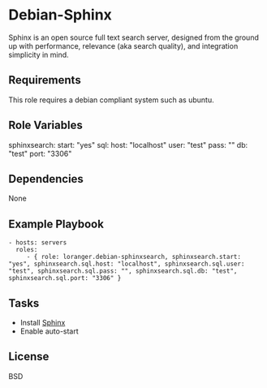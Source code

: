 Debian-Sphinx
=============

Sphinx is an open source full text search server, designed from the ground up with performance, relevance (aka search quality), and integration simplicity in mind.

Requirements
------------

This role requires a debian compliant system such as ubuntu.

Role Variables
--------------

sphinxsearch:
    start: "yes"
    sql:
        host: "localhost"
        user: "test"
        pass: ""
        db: "test"
        port: "3306"

Dependencies
------------

None

Example Playbook
----------------

    - hosts: servers
      roles:
         - { role: loranger.debian-sphinxsearch, sphinxsearch.start: "yes", sphinxsearch.sql.host: "localhost", sphinxsearch.sql.user: "test", sphinxsearch.sql.pass: "", sphinxsearch.sql.db: "test", sphinxsearch.sql.port: "3306" }

Tasks
-----

  - Install [Sphinx](http://sphinxsearch.com/)
  - Enable auto-start

License
-------

BSD